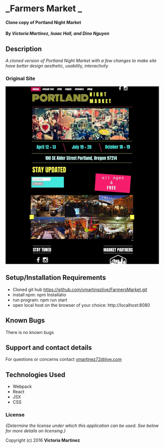 # _Farmers Market _

#### Clone copy of Portland Night Market 

#### By _**Victoria Martinez, Isaac Hall, and Dino Nguyen**_

## Description

_A cloned version of Portland Night Market with a few changes to make site have better design aesthetic, usability, interactivity_

### Original Site 
![](src\assets\images\portland-nightMarket.jpg)

## Setup/Installation Requirements

* Cloned git hub https://github.com/vmartinezlive/FarmersMarket.git 
* install npm: npm Installatio
* run program: npm run start
* open local host on the browser of your choice: http://localhost:8080 

## Known Bugs

There is no known bugs

## Support and contact details

For questions or concerns contact vmartinez72@live.com 

## Technologies Used

* Webpack
* React
* JSX
* CSS


### License

*{Determine the license under which this application can be used.  See below for more details on licensing.}*

Copyright (c) 2016 **Victoria Martinez**
